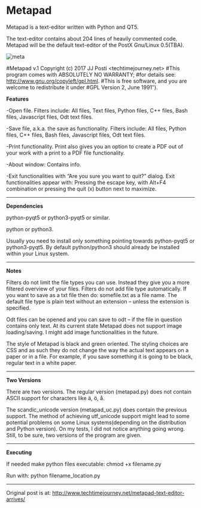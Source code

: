 # Metapad
Metapad is a text-editor written with Python and QT5. 

The text-editor contains about 204 lines of heavily commented code. Metapad will be the default text-editor of the PostX Gnu/Linux 0.5(TBA).

![meta](https://user-images.githubusercontent.com/29865797/28796077-d9224e4e-7644-11e7-9c98-048baab3186e.jpg)

#Metapad v.1 Copyright (c) 2017 JJ Posti <techtimejourney.net>
#This program comes with ABSOLUTELY NO WARRANTY;
#for details see: http://www.gnu.org/copyleft/gpl.html.
#This is free software, and you are welcome to redistribute it under
#GPL Version 2, June 1991″).

<b>Features</b>

-Open file. Filters include: All files, Text files, Python files, C++ files, Bash files, Javascript files, Odt text files.

-Save file, a.k.a. the save as functionality. Filters include: All files, Python files, C++ files, Bash files, Javascript files, Odt text files.

-Print functionality. Print also gives you an option to create a PDF out of your work with a print to a PDF file functionality.

-About window: Contains info.

-Exit functionalities with “Are you sure you want to quit?” dialog. Exit functionalities appear with: Pressing the escape key, with Alt+F4 combination or pressing the quit (x) button next to maximize.

____________________


<b>Dependencies</b>

python-pyqt5 or python3-pyqt5 or similar.

python or python3.

Usually you need to install only something pointing towards python-pyqt5 or python3-pyqt5. By default python/python3 should already be installed within your Linux system.

__________________________

<b>Notes</b>

Filters do not limit the file types you can use. Instead they give you a more filtered overview of your files. Filters do not add file type automatically. If you want to save as a txt file then do: somefile.txt as a file name. The default file type is plain text without an extension – unless the extension is specified.

Odt files can be opened and you can save to odt – if the file in question contains only text. At its current state Metapad does not support image loading/saving. I might add image functionalities in the future.

The style of Metapad is black and green oriented. The styling choices are CSS and as such they do not change the way the actual text appears on a paper or in a file. For example, if you save something it is going to be black, regular text in a white paper.

__________________________


<b>Two Versions</b>

There are two versions. The regular version (metapad.py) does not contain ASCII support for characters like ä, ö, å.

The scandic_unicode version (metapad_uc.py) does contain the previous support. The method of achieving utf_unicode support might lead to some potential problems on some Linux systems(depending on the distribution and Python version). On my tests, I did not notice anything going wrong. Still, to be sure, two versions of the program are given.
________________

<b>Executing</b>

If needed make python files executable: chmod +x filename.py

Run with: python filename_location.py

____
Original post is at: http://www.techtimejourney.net/metapad-text-editor-arrives/


